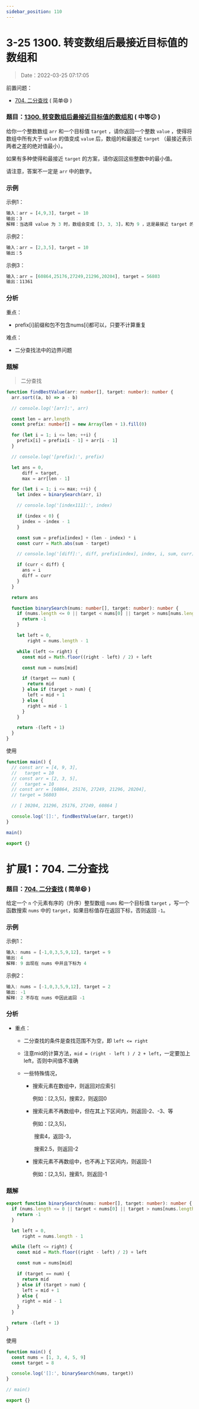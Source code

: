 ```yaml
---
sidebar_position: 110
---
```


# 3-25 1300. 转变数组后最接近目标值的数组和

> Date：2022-03-25 07:17:05

前置问题：

- [704. 二分查找](https://leetcode-cn.com/problems/binary-search/) ( 简单:smile: ) 

### 题目：[1300. 转变数组后最接近目标值的数组和](https://leetcode-cn.com/problems/sum-of-mutated-array-closest-to-target/) ( 中等:confused: ) 

给你一个整数数组 `arr` 和一个目标值 `target` ，请你返回一个整数 `value` ，使得将数组中所有大于 `value` 的值变成 `value` 后，数组的和最接近 `target` （最接近表示两者之差的绝对值最小）。

如果有多种使得和最接近 `target` 的方案，请你返回这些整数中的最小值。

请注意，答案不一定是 `arr` 中的数字。

### 示例

示例1：

```ts
输入：arr = [4,9,3], target = 10
输出：3
解释：当选择 value 为 3 时，数组会变成 [3, 3, 3]，和为 9 ，这是最接近 target 的方案。
```

示例2：

```ts
输入：arr = [2,3,5], target = 10
输出：5
```

示例3：

```ts
输入：arr = [60864,25176,27249,21296,20204], target = 56803
输出：11361
```

### 分析

重点：

- prefix[i]前缀和包不包含nums[i]都可以，只要不计算重复

难点：

- 二分查找法中的边界问题

### 题解

> 二分查找

```ts
function findBestValue(arr: number[], target: number): number {
  arr.sort((a, b) => a - b)

  // console.log('[arr]:', arr)

  const len = arr.length
  const prefix: number[] = new Array(len + 1).fill(0)

  for (let i = 1; i <= len; ++i) {
    prefix[i] = prefix[i - 1] + arr[i - 1]
  }

  // console.log('[prefix]:', prefix)

  let ans = 0,
      diff = target,
      max = arr[len - 1]

  for (let i = 1; i <= max; ++i) {
    let index = binarySearch(arr, i)

    // console.log('[index111]:', index)

    if (index < 0) {
      index = -index - 1
    }

    const sum = prefix[index] + (len - index) * i
    const curr = Math.abs(sum - target)

    // console.log('[diff]:', diff, prefix[index], index, i, sum, curr)

    if (curr < diff) {
      ans = i
      diff = curr
    }
  }

  return ans

  function binarySearch(nums: number[], target: number): number {
    if (nums.length <= 0 || target < nums[0] || target > nums[nums.length - 1]) {
      return -1
    }

    let left = 0,
        right = nums.length - 1

    while (left <= right) {
      const mid = Math.floor((right - left) / 2) + left

      const num = nums[mid]

      if (target == num) {
        return mid
      } else if (target > num) {
        left = mid + 1
      } else {
        right = mid - 1
      }
    }

    return -(left + 1)
  }
}
```

使用

```ts
function main() {
  // const arr = [4, 9, 3],
  //   target = 10
  // const arr = [2, 3, 5],
  //   target = 10
  // const arr = [60864, 25176, 27249, 21296, 20204],
  // target = 56803

  // [ 20204, 21296, 25176, 27249, 60864 ]

  console.log('[]:', findBestValue(arr, target))
}

main()

export {}
```



# 扩展1：704. 二分查找

### 题目：[704. 二分查找](https://leetcode-cn.com/problems/binary-search/) ( 简单:smile: ) 

给定一个 `n` 个元素有序的（升序）整型数组 `nums` 和一个目标值 `target` ，写一个函数搜索 `nums` 中的 `target`，如果目标值存在返回下标，否则返回 `-1`。

### 示例

示例1：

```ts
输入: nums = [-1,0,3,5,9,12], target = 9
输出: 4
解释: 9 出现在 nums 中并且下标为 4
```

示例2：

```ts
输入: nums = [-1,0,3,5,9,12], target = 2
输出: -1
解释: 2 不存在 nums 中因此返回 -1
```

### 分析

- 重点：
  - 二分查找的条件是查找范围不为空，即 `left <= right`
  
  - 注意mid的计算方法，`mid = (right - left ) / 2 + left`，一定要加上left，否则中间值不准确
  
  - 一些特殊情况，
  
    - 搜索元素在数组中，则返回对应索引
  
      例如：[2,3,5]，搜索2，则返回0
  
    - 搜索元素不再数组中，但在其上下区间内，则返回-2、-3、等
  
      例如：[2,3,5]，
  
      ​	搜索4，返回-3，
  
      ​	搜索2.5，则返回-2
  
    - 搜索元素不再数组中，也不再上下区间内，则返回-1
  
      例如：[2,3,5]，搜索1，则返回-1

### 题解

```ts
export function binarySearch(nums: number[], target: number): number {
  if (nums.length <= 0 || target < nums[0] || target > nums[nums.length - 1]) {
    return -1
  }

  let left = 0,
      right = nums.length - 1

  while (left <= right) {
    const mid = Math.floor((right - left) / 2) + left

    const num = nums[mid]

    if (target == num) {
      return mid
    } else if (target > num) {
      left = mid + 1
    } else {
      right = mid - 1
    }
  }

  return -(left + 1)
}
```

使用

```ts
function main() {
  const nums = [1, 3, 4, 5, 9]
  const target = 8

  console.log('[]:', binarySearch(nums, target))
}

// main()

export {}
```

